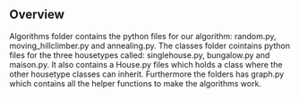## Overview
Algorithms folder contains the python files for our algorithm: random.py, moving_hillclimber.py and annealing.py. 
The classes folder cointains python files for the three housetypes called: singlehouse.py, bungalow.py and maison.py. It also contains a House.py files which holds a class where the other housetype classes can inherit. Furthermore the folders has graph.py which contains all the helper functions to make the algorithms work. 
